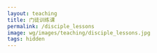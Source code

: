 ```yaml
---
layout: teaching
title: 门徒训练课
permalink: /disciple_lessons
image: wg/images/teaching/disciple_lessons.jpg
tags: hidden
---
```


